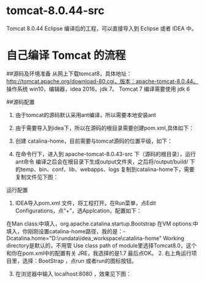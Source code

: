 # tomcat-8.0.44-src
Tomcat 8.0.44 Eclipse 编译后的工程，可以直接导入到 Eclipse 或者 IDEA 中。

# 自己编译 Tomcat 的流程
##源码及环境准备
从网上下载tomcat8，具体地址：http://tomcat.apache.org/download-80.cgi，版本：apache-tomcat-8.0.44。
操作系统 win10，编辑器，idea 2016，jdk 7。
Tomcat 7 编译需要使用 jdk 6
 
##源码配置
1.	由于tomcat的源码默认采用ant编译，所以需要本地安装ant 
2.	由于需要导入到idea下，所以在源码的根目录需要创建pom.xml,具体如下：
3.	创建 catalina-home，目前需要与tomcat源码的位置平级，如下：
 
4.	在命令行下，进入到 apache-tomcat-8.0.43-src 下（源码的根目录），运行ant命令
编译之后会在根目录下生成output文件夹，之后将/output/build/ 下的temp、bin、conf、lib、webapps、logs 复制到catalina-home下，需要复制文件见下图：
 
 
 
运行配置
1.	IDEA导入pom.xml 文件，将工程打开。在Run菜单，点Edit Configurations，点“+”，选Applcation，配置如下：
 
在Man class:中填入，org.apache.catalina.startup.Bootstrap
在VM options:中填入，你刚刚设置catalina-home路径，我的是：-Dcatalina.home="D:\rundata\idea_workspace\catalina-home"
Working directory是默认的，不用管
Use class path of module里选择Tomcat8.0，这个和你在pom.xml中的配置有关
JRE，我选择的是1.7
最后点OK。
2.	右上角运行项目里，选择：BootStrap  ，点run 或者run的图标按钮。
 
3.	 在浏览器中输入 localhost:8080  ，效果见下图：
 
 
 
 


